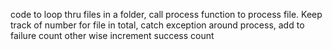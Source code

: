 code to loop thru files in a folder, call process function to process file. Keep track of number for file in total,
catch exception around process, add to failure count other wise increment success count